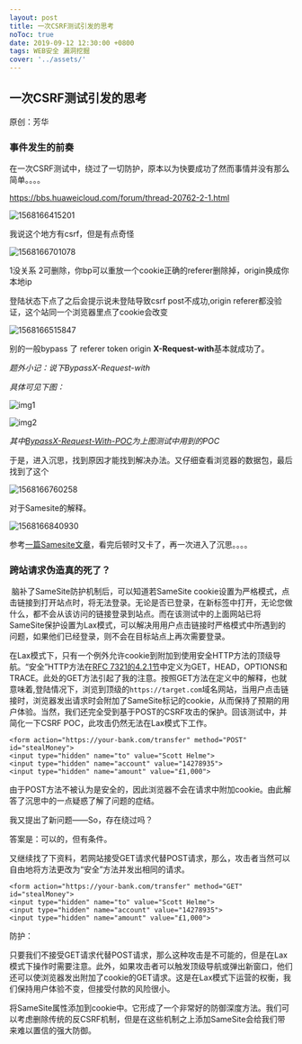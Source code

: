```yaml
---
layout: post
title: 一次CSRF测试引发的思考
noToc: true
date: 2019-09-12 12:30:00 +0800
tags: WEB安全 漏洞挖掘
cover: '../assets/' 
---
```


## 一次CSRF测试引发的思考

原创：芳华

### 事件发生的前奏

在一次CSRF测试中，绕过了一切防护，原本以为快要成功了然而事情并没有那么简单。。。。

https://bbs.huaweicloud.com/forum/thread-20762-2-1.html

![1568166415201]({{site.baseurl}}/assets/images/CSRF/1.png)

我说这个地方有csrf，但是有点奇怪

![1568166701078]({{site.baseurl}}/assets/images/CSRF/2.png)

1没关系 2可删除，你bp可以重放一个cookie正确的referer删除掉，origin换成你本地ip

登陆状态下点了之后会提示说未登陆导致csrf post不成功,origin referer都没验证，这个站同一个浏览器里点了cookie会改变

![1568166515847]({{site.baseurl}}/assets/images/CSRF/3.png)

别的一般bypass 了 referer token origin  **X-Request-with**基本就成功了。

*题外小记：说下BypassX-Request-with*

*具体可见下图：*

![img1]({{site.baseurl}}/assets/images/CSRF/6.png)



![img2]({{site.baseurl}}/assets/images/CSRF/7.png)

*其中[BypassX-Request-With-POC](https://github.com/Qclover/CSRF/blob/master/BypassX-Request-With)为上图测试中用到的POC*

于是，进入沉思，找到原因才能找到解决办法。又仔细查看浏览器的数据包，最后找到了这个

![1568166760258]({{site.baseurl}}/assets/images/CSRF/4.png)

对于Samesite的解释。

![1568166840930]({{site.baseurl}}/assets/images/CSRF/5.png)

参考[一篇Samesite文章](https://www.cnblogs.com/ziyunfei/p/5637945.html)，看完后顿时又卡了，再一次进入了沉思。。。。

### 跨站请求伪造真的死了？

​       脑补了SameSite防护机制后，可以知道若SameSite cookie设置为严格模式，点击链接到打开站点时，将无法登录。无论是否已登录，在新标签中打开，无论您做什么，都不会从该访问的链接登录到站点。而在该测试中的上面网站已将SameSite保护设置为Lax模式，可以解决用用户点击链接时严格模式中所遇到的问题，如果他们已经登录，则不会在目标站点上再次需要登录。

​      在Lax模式下，只有一个例外允许cookie到附加到使用安全HTTP方法的顶级导航。“安全”HTTP方法在[RFC 7321的4.2.1节](https://tools.ietf.org/html/rfc7231#section-4.2.1)中定义为GET，HEAD，OPTIONS和TRACE。此处的GET方法引起了我的注意。按照GET方法在定义中的解释，也就意味着,登陆情况下，浏览到顶级的`https://target.com`域名网站，当用户点击链接时，浏览器发出请求时会附加了SameSite标记的cookie，从而保持了预期的用户体验。当然，我们还完全受到基于POST的CSRF攻击的保护。回该测试中，并简化一下CSRF POC，此攻击仍然无法在Lax模式下工作。

```
<form action="https://your-bank.com/transfer" method="POST" id="stealMoney">
<input type="hidden" name="to" value="Scott Helme">
<input type="hidden" name="account" value="14278935">
<input type="hidden" name="amount" value="£1,000">
```

由于POST方法不被认为是安全的，因此浏览器不会在请求中附加cookie。由此解答了沉思中的一点疑惑了解了问题的症结。

我又提出了新问题——So，存在绕过吗？

答案是：可以的，但有条件。

又继续找了下资料，若网站接受GET请求代替POST请求，那么，攻击者当然可以自由地将方法更改为“安全”方法并发出相同的请求。

```h&#39;t
<form action="https://your-bank.com/transfer" method="GET" id="stealMoney">
<input type="hidden" name="to" value="Scott Helme">
<input type="hidden" name="account" value="14278935">
<input type="hidden" name="amount" value="£1,000">
```

防护：

​    只要我们不接受GET请求代替POST请求，那么这种攻击是不可能的，但是在Lax模式下操作时需要注意。此外，如果攻击者可以触发顶级导航或弹出新窗口，他们还可以使浏览器发出附加了cookie的GET请求。这是在Lax模式下运营的权衡，我们保持用户体验不变，但接受付款的风险很小。

​      将SameSite属性添加到cookie中。它形成了一个非常好的防御深度方法。我们可以考虑删除传统的反CSRF机制，但是在这些机制之上添加SameSite会给我们带来难以置信的强大防御。